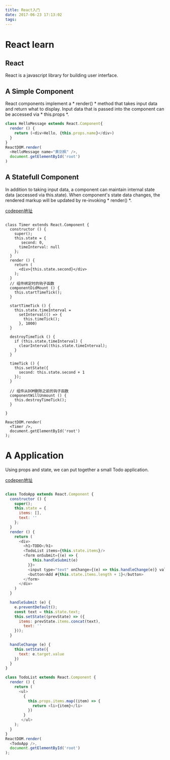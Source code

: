 ```yaml
---
title: React入门
date: 2017-06-23 17:13:02
tags:
---
```


# React learn

## React

React is a javascript library for building user interface.

## A Simple Component

React components implement a * render() * method that takes input data and return what to display.
Input data that is passed into the component can be accessed via * this.props *.

```javascript
class HelloMessage extends React.Component{
  render () {
    return (<div>Hello, {this.props.name}</div>)
  }
}
ReactDOM.render(
  <HelloMessage name="黄剑枫" />,
  document.getElementById('root')
)

```

## A Statefull Component

In addition to taking input data, a component can maintain internal state data (accessed via this.state).
When component's state data changes, the rendered markup will be updated by re-invoking * render() *.

[codepen地址](https://codepen.io/suifengfengye/pen/pwpxvG)

```

class Timer extends React.Component {
  constructor () {
    super();
    this.state = {
       second: 0,
      timeInterval: null
    };
  }
  render () {
    return (
      <div>{this.state.second}</div>
    );
  }
  // 组件绑定时的钩子函数
  componentDidMount () {
    this.startTimeTick();
  }

  startTimeTick () {
    this.state.timeInterval =
      setInterval(() => {
        this.timeTick();
      }, 1000)
  }

  destroyTimeTick () {
    if (this.state.timeInterval) {
      clearInterval(this.state.timeInterval);
    }
  }

  timeTick () {
    this.setState({
      second: this.state.second + 1
    });
  }

  // 组件从DOM删除之前的钩子函数
  componentWillUnmount () {
    this.destroyTimeTick();
  }

}

ReactDOM.render(
  <Timer />,
  document.getElementById('root')
);

```
# A Application

Using props and state, we can put together a small Todo application.

[codepen地址](https://codepen.io/suifengfengye/pen/gRoBpX)

```javascript

class TodoApp extends React.Component {
  constructor () {
    super();
    this.state = {
      items: [],
      text: ''
    };
  }
  render () {
    return (
      <div>
        <h1>TODO</h1>
        <TodoList items={this.state.items}/>
        <form onSubmit={(e) => {
            this.handleSubmit(e)
          }}>
          <input type="text" onChange={(e) => this.handleChange(e)} value={this.state.text}/>
          <button>Add #{this.state.items.length + 1}</button>
        </form>
      </div>
    )
  }

  handleSubmit (e) {
    e.preventDefault();
    const text = this.state.text;
    this.setState((prevState) => ({
      items: prevState.items.concat(text),
        text: ''
    }));
  }

  handleChange (e) {
    this.setState({
      text: e.target.value
    })
  }
}

class TodoList extends React.Component {
  render () {
    return (
      <ul>
        {
          this.props.items.map((item) => {
            return <li>{item}</li>
          })
        }
       </ul>
    );
  }
}
ReactDOM.render(
  <TodoApp />,
  document.getElementById('root')
);
```

